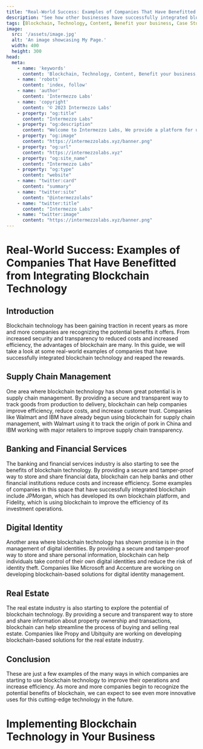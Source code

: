 ```yaml
---
title: "Real-World Success: Examples of Companies That Have Benefitted from Integrating Blockchain Technology"
description: "See how other businesses have successfully integrated blockchain technology and the results they've achieved. Learn from their successes and apply it to your own company."
tags: [Blockchain, Technology, Content, Benefit your business, Case Studies]
image:
  src: '/assets/image.jpg'
  alt: 'An image showcasing My Page.'
  width: 400
  height: 300
head:
  meta:
    - name: 'keywords'
      content: 'Blockchain, Technology, Content, Benefit your business, Integrating Blockchain Technology, Business Success, Case Studies'
    - name: 'robots'
      content: 'index, follow'
    - name: 'author'
      content: 'Intermezzo Labs'
    - name: 'copyright'
      content: '© 2023 Intermezzo Labs'
    - property: "og:title"
      content: "Intermezzo Labs"
    - property: "og:description"
      content: "Welcome to Intermezzo Labs, We provide a platform for users to create, manage and trade digital assets. These platforms can be used for a variety of purposes, such as gaming, collectibles, and e-commerce. Intermezzo Labs is for anyone who wants to leverage blockchain technology."
    - property: "og:image"
      content: "https://intermezzolabs.xyz/banner.png"
    - property: "og:url"
      content: "https://intermezzolabs.xyz"
    - property: "og:site_name"
      content: "Intermezzo Labs"
    - property: "og:type"
      content: "website"
    - name: "twitter:card"
      content: "summary"
    - name: "twitter:site"
      content: "@intermezzolabs"
    - name: "twitter:title"
      content: "Intermezzo Labs"
    - name: "twitter:image"
      content: "https://intermezzolabs.xyz/banner.png"
---
```


# Real-World Success: Examples of Companies That Have Benefitted from Integrating Blockchain Technology

## Introduction
Blockchain technology has been gaining traction in recent years as more and more companies are recognizing the potential benefits it offers. From increased security and transparency to reduced costs and increased efficiency, the advantages of blockchain are many. In this guide, we will take a look at some real-world examples of companies that have successfully integrated blockchain technology and reaped the rewards.

## Supply Chain Management
One area where blockchain technology has shown great potential is in supply chain management. By providing a secure and transparent way to track goods from production to delivery, blockchain can help companies improve efficiency, reduce costs, and increase customer trust. Companies like Walmart and IBM have already begun using blockchain for supply chain management, with Walmart using it to track the origin of pork in China and IBM working with major retailers to improve supply chain transparency.

## Banking and Financial Services
The banking and financial services industry is also starting to see the benefits of blockchain technology. By providing a secure and tamper-proof way to store and share financial data, blockchain can help banks and other financial institutions reduce costs and increase efficiency. Some examples of companies in this space that have successfully integrated blockchain include JPMorgan, which has developed its own blockchain platform, and Fidelity, which is using blockchain to improve the efficiency of its investment operations.

## Digital Identity
Another area where blockchain technology has shown promise is in the management of digital identities. By providing a secure and tamper-proof way to store and share personal information, blockchain can help individuals take control of their own digital identities and reduce the risk of identity theft. Companies like Microsoft and Accenture are working on developing blockchain-based solutions for digital identity management.

## Real Estate
The real estate industry is also starting to explore the potential of blockchain technology. By providing a secure and transparent way to store and share information about property ownership and transactions, blockchain can help streamline the process of buying and selling real estate. Companies like Propy and Ubitquity are working on developing blockchain-based solutions for the real estate industry.

## Conclusion
These are just a few examples of the many ways in which companies are starting to use blockchain technology to improve their operations and increase efficiency. As more and more companies begin to recognize the potential benefits of blockchain, we can expect to see even more innovative uses for this cutting-edge technology in the future.

# Implementing Blockchain Technology in Your Business
